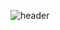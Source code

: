 ![header](https://capsule-render.vercel.app/api?type=waving&color=auto&height=200&text=Slothst&section=header&fontSize=70&fontAlign=80&animation=twinkling)

<!--
**Slothst/Slothst** is a ✨ _special_ ✨ repository because its `README.md` (this file) appears on your GitHub profile.

Here are some ideas to get you started:

- 🔭 I’m currently working on ...
- 🌱 I’m currently learning ...
- 👯 I’m looking to collaborate on ...
- 🤔 I’m looking for help with ...
- 💬 Ask me about ...
- 📫 How to reach me: ...
- 😄 Pronouns: ...
- ⚡ Fun fact: ...
-->
